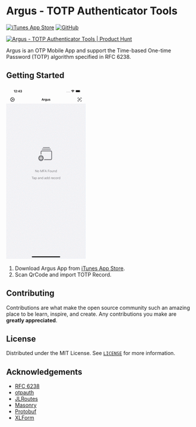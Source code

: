 # Argus - TOTP Authenticator Tools

[![iTunes App Store](https://img.shields.io/itunes/v/1542617858?logo=apple&style=for-the-badge)](https://itunes.apple.com/app/id1542617858)
[![GitHub](https://img.shields.io/github/license/wizjin/Argus?style=for-the-badge)](LICENSE)

<a href="https://www.producthunt.com/posts/argus-2?utm_source=badge-featured&utm_medium=badge&utm_souce=badge-argus-2" target="_blank"><img src="https://api.producthunt.com/widgets/embed-image/v1/featured.svg?post_id=288021&theme=light" alt="Argus - TOTP Authenticator Tools | Product Hunt" style="width: 185px; height: 40px;" width="185" height="40" /></a>

Argus is an OTP Mobile App and support the Time-based One-time Password (TOTP) algorithm specified in RFC 6238.

## Getting Started

![Guide](guide.gif)

1. Download Argus App from [iTunes App Store](https://itunes.apple.com/app/id1542617858).
2. Scan QrCode and import TOTP Record.

## Contributing

Contributions are what make the open source community such an amazing place to be learn, inspire, and create. Any contributions you make are **greatly appreciated**.

## License

Distributed under the MIT License. See [`LICENSE`](LICENSE) for more information.

## Acknowledgements

* [RFC 6238](https://tools.ietf.org/rfc/rfc6238.txt)
* [otpauth](https://github.com/google/google-authenticator/wiki/Key-Uri-Format)
* [JLRoutes](https://github.com/joeldev/JLRoutes)
* [Masonry](https://github.com/SnapKit/Masonry)
* [Protobuf](https://github.com/protocolbuffers/protobuf)
* [XLForm](https://github.com/xmartlabs/XLForm)
